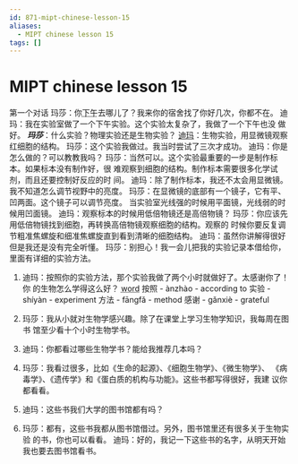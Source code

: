 ```yaml
---
id: 871-mipt-chinese-lesson-15
aliases:
  - MIPT chinese lesson 15
tags: []
---
```


# MIPT chinese lesson 15

第一个对话
玛莎：你<abbr title=hi>下午</abbr>去哪儿了？我来你的宿舍找了你好几次，你都不在。
迪玛：我在实验室做了一个下午实验。这个实验太复杂了，我做了一个下午也没
做好。
***玛莎***：什么实验？物理实验还是生物实验？
<ins>迪玛</ins>：生物实验，用显微镜观察红细胞的结构。
玛莎：这个实验我做过。我当时尝试了三次才成功。
迪玛：你是怎么做的？可以教教我吗？
玛莎：当然可以。这个实验最重要的一步是制作标本。如果标本没有制作好，很
难观察到细胞的结构。制作标本需要很多化学试剂，而且还要控制好反应的时
间。
迪玛：除了制作标本，我还不太会用显微镜。我不知道怎么调节视野中的亮度。
玛莎：在显微镜的底部有一个镜子，它有平、凹两面。这个镜子可以调节亮度。
当实验室光线强的时候用平面镜，光线弱的时候用凹面镜。
迪玛：观察标本的时候用低倍物镜还是高倍物镜？
玛莎：你应该先用低倍物镜找到细胞，再转换高倍物镜观察细胞的结构。观察的
时候你要反复调节粗准焦螺旋和细准焦螺旋直到看到清晰的细胞结构。
迪玛：虽然你讲解得很好但是我还是没有完全听懂。
玛莎：别担心！我一会儿把我的实验记录本借给你，里面有详细的实验方法。

1. 迪玛：按照你的实验方法，那个实验我做了两个小时就做好了。太感谢你了！你
   的生物怎么学得这么好？
<abbr title="text in hover">word</abbr>
   按照 - ànzhào - according to
   实验 - shíyàn - experiment
   方法 - fāngfǎ - method
   感谢 - gǎnxiè - grateful

2. 玛莎：我从小就对生物学感兴趣。除了在课堂上学习生物学知识，我每周在图书
   馆至少看十个小时生物学书。
3. 迪玛：你都看过哪些生物学书？能给我推荐几本吗？
4. 玛莎：我看过很多，比如《生命的起源》、《细胞生物学》、《微生物学》、
   《病毒学》、《遗传学》和《蛋白质的机构与功能》。这些书都写得很好，我建
   议你都看看。
5. 迪玛：这些书我们大学的图书馆都有吗？
6. 玛莎：都有，这些书我都从图书馆借过。另外，图书馆里还有很多关于生物实验
   的书，你也可以看看。
   迪玛：好的，我记一下这些书的名字，从明天开始我也要去图书馆看书。
